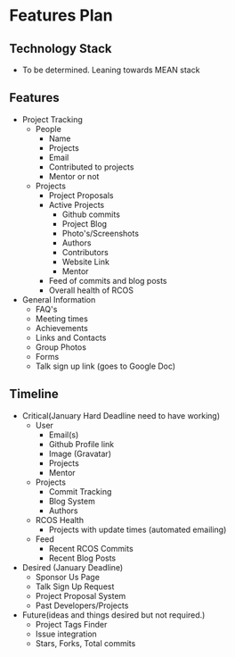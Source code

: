 Features Plan
=============

Technology Stack
----------------

- To be determined. Leaning towards MEAN stack

Features
--------

- Project Tracking
    - People
        - Name 
        - Projects
        - Email
        - Contributed to projects
        - Mentor or not
    - Projects
        - Project Proposals
        - Active Projects
            - Github commits
            - Project Blog
            - Photo's/Screenshots
            - Authors
            - Contributors
            - Website Link
            - Mentor
        - Feed of commits and blog posts
        - Overall health of RCOS
- General Information
    - FAQ's 
    - Meeting times
    - Achievements
    - Links and Contacts
    - Group Photos
    - Forms
    - Talk sign up link (goes to Google Doc)
    

Timeline
--------

- Critical(January Hard Deadline need to have working)
    - User
        - Email(s)
        - Github Profile link
        - Image (Gravatar)
        - Projects
        - Mentor
    - Projects
        - Commit Tracking
        - Blog System
        - Authors
    - RCOS Health
        - Projects with update times (automated emailing)
    - Feed
        - Recent RCOS Commits
        - Recent Blog Posts
- Desired (January Deadline)
    - Sponsor Us Page
    - Talk Sign Up Request
    - Project Proposal System
    - Past Developers/Projects
- Future(ideas and things desired but not required.)
    - Project Tags Finder
    - Issue integration
    - Stars, Forks, Total commits

